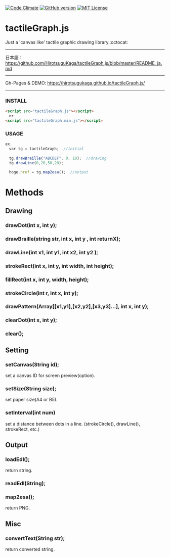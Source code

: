 [![Code Climate](https://codeclimate.com/github/HirotsuguKaga/Braille.js/badges/gpa.svg)](https://codeclimate.com/github/HirotsuguKaga/Braille.js)
[![GitHub version](https://badge.fury.io/gh/HirotsuguKaga%2FtactileGraph.js.svg)](https://badge.fury.io/gh/HirotsuguKaga%2FtactileGraph.js)
[![MIT License](http://img.shields.io/badge/license-MIT-blue.svg?style=flat)](LICENSE)

# tactileGraph.js
Just a 'canvas like' tactile graphic drawing library.:octocat:
  
***
  日本語：https://github.com/HirotsuguKaga/tactileGraph.js/blob/master/README_ja.md
***
Gh-Pages & DEMO: https://hirotsugukaga.github.io/tactileGraph.js/
***
### INSTALL
```html
<script src="tactileGraph.js"></script>
　or
<script src="tactileGraph.min.js"></script>
```
### USAGE
```javascript
ex.
　var tg = tactileGraph;  //initial
 
　tg.drawBraille("ABCDEF", 0, 10);  //drawing
　tg.drawLine(0,20,50,20);

　hoge.href = tg.map2esa();  //output
```

   
# Methods
## Drawing
### drawDot(int x, int y);
### drawBraille(string str, int x, int y , int returnX);
### drawLine(int x1, int y1, int x2, int y2 );
### strokeRect(int x, int y, int width, int height);
### fillRect(int x, int y, width, height);
### strokeCircle(int r, int x, int y);
### drawPattern(Array[[x1,y1],[x2,y2],[x3,y3]...], int x, int y);
### clearDot(int x, int y);
### clear();

## Setting
### setCanvas(String id);
set a canvas ID for screen preview(option).
### setSize(String size);
set paper size(A4 or B5).
### setInterval(int num)
set a distance between dots in a line. (strokeCircle(), drawLine(), strokeRect, etc.)
  
## Output
### loadEdl();
return string.
### readEdl(String);
### map2esa();
return PNG.
  
## Misc
### convertText(String str);
return converted string.

